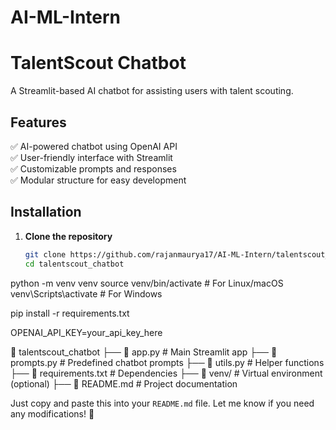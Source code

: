 # AI-ML-Intern

# TalentScout Chatbot

A Streamlit-based AI chatbot for assisting users with talent scouting.

## Features
✅ AI-powered chatbot using OpenAI API  
✅ User-friendly interface with Streamlit  
✅ Customizable prompts and responses  
✅ Modular structure for easy development  

## Installation

1. **Clone the repository**  
   ```bash
   git clone https://github.com/rajanmaurya17/AI-ML-Intern/talentscout_chatbot.git
   cd talentscout_chatbot

python -m venv venv
source venv/bin/activate  # For Linux/macOS
venv\Scripts\activate  # For Windows


pip install -r requirements.txt

OPENAI_API_KEY=your_api_key_here

📂 talentscout_chatbot
 ├── 📄 app.py          # Main Streamlit app
 ├── 📄 prompts.py      # Predefined chatbot prompts
 ├── 📄 utils.py        # Helper functions
 ├── 📄 requirements.txt # Dependencies
 ├── 📂 venv/           # Virtual environment (optional)
 ├── 📄 README.md       # Project documentation



Just copy and paste this into your `README.md` file. Let me know if you need any modifications! 🚀

